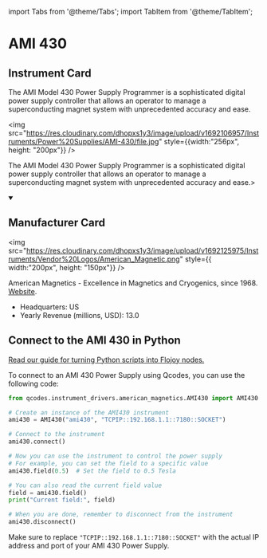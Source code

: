 
import Tabs from '@theme/Tabs';
import TabItem from '@theme/TabItem';

# AMI 430

## Instrument Card

<div className="flex">

<div>

The AMI Model 430 Power Supply Programmer is a sophisticated digital power supply controller that allows an operator to manage a superconducting magnet system with unprecedented accuracy and ease.

</div>

<img src="https://res.cloudinary.com/dhopxs1y3/image/upload/v1692106957/Instruments/Power%20Supplies/AMI-430/file.jpg" style={{width:"256px", height: "200px"}} />

</div>

The AMI Model 430 Power Supply Programmer is a sophisticated digital power supply controller that allows an operator to manage a superconducting magnet system with unprecedented accuracy and ease.>

<details open>
<summary><h2>Manufacturer Card</h2></summary>

<img src="https://res.cloudinary.com/dhopxs1y3/image/upload/v1692125975/Instruments/Vendor%20Logos/American_Magnetic.png" style={{ width:"200px", height: "150px"}} />

American Magnetics - Excellence in Magnetics and Cryogenics, since 1968. <a href="https://www.americanmagnetics.com/index.php">Website</a>.

<ul>
  <li>Headquarters: US</li>
  <li>Yearly Revenue (millions, USD): 13.0</li>
</ul>
</details>

## Connect to the AMI 430 in Python

[Read our guide for turning Python scripts into Flojoy nodes.](https://docs.flojoy.ai/custom-nodes/creating-custom-node/)


<Tabs>
<TabItem value="Qcodes" label="Qcodes">

To connect to an AMI 430 Power Supply using Qcodes, you can use the following code:

```python
from qcodes.instrument_drivers.american_magnetics.AMI430 import AMI430

# Create an instance of the AMI430 instrument
ami430 = AMI430("ami430", "TCPIP::192.168.1.1::7180::SOCKET")

# Connect to the instrument
ami430.connect()

# Now you can use the instrument to control the power supply
# For example, you can set the field to a specific value
ami430.field(0.5)  # Set the field to 0.5 Tesla

# You can also read the current field value
field = ami430.field()
print("Current field:", field)

# When you are done, remember to disconnect from the instrument
ami430.disconnect()
```

Make sure to replace `"TCPIP::192.168.1.1::7180::SOCKET"` with the actual IP address and port of your AMI 430 Power Supply.

</TabItem>
</Tabs>